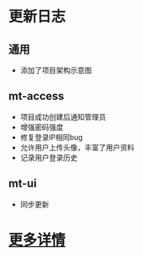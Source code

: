 # 更新日志
## 通用
- 添加了项目架构示意图
## mt-access
- 项目成功创建后通知管理员
- 增强密码强度
- 修复登录IP相同bug
- 允许用户上传头像，丰富了用户资料
- 记录用户登录历史
## mt-ui
- 同步更新
# [更多详情](https://github.com/publicdevop2019/mt-auth/projects/7)